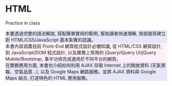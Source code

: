 # HTML
Practice in class


<!--請練習用 Bootsrap 建立 3 欄式版面, 各欄位的寬度比例為 1:4:1。-->
<html>
    <head>
        <meta charset="utf-8" />
        <title>Ch13-Ex02</title>
        <link rel="stylesheet" href="https://maxcdn.bootstrapcdn.com/bootstrap/3.3.4/css/bootstrap.min.css">
        <script src="https://maxcdn.bootstrapcdn.com/bootstrap/3.3.4/js/bootstrap.min.js"></script>
    </head>
    <body>
      <div class="container-fluid">
        <div class="row">
          <div class="col-md-2 col-sm-4" style="background-color:lavender;">本書透過完整的語法解說, 搭配簡單實用的範例, 幫助讀者快速理解, 按部就班建立對 HTML/CSS/JavaScript 基本紮實的認識。</div>
          <div class="col-md-8 col-sm-8" style="background-color:lavenderblush;">
本書內容涵蓋目前 Front-End 網頁程式設計必備知識, 從 HTML/CSS 網頁設計, 到 JavaScript/DOM 程式設計, 以及實務上常用的 jQuery/iQuery UI/jQuery Mobile/Bootstrap, 事半功倍完成適用於不同平台的網頁。</div>
          <div class="col-md-2 col-sm-4" style="background-color:lavender;">在實務應用方面, 本書也介紹如何利用 AJAX 存取 Internet 上的開放資料 (天氣預報、空氣品質...), 以及 Google Maps 網路服務。並將 AJAX 資料與 Google Maps 結合, 打造特色的 HTML 應用服務。 </div>
        </div>
      </div>
    </body>
</html>
